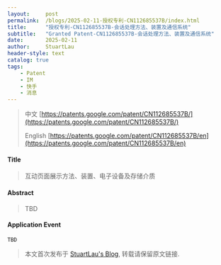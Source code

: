 ```yaml
---
layout:     post
permalink:  /blogs/2025-02-11-授权专利-CN112685537B/index.html
title:      "授权专利-CN112685537B-会话处理方法、装置及通信系统"
subtitle:   "Granted Patent-CN112685537B-会话处理方法、装置及通信系统"
date:       2025-02-11
author:     StuartLau
header-style: text
catalog: true
tags:
    - Patent
    - IM
    - 快手
    - 消息
---
```

> 中文 [https://patents.google.com/patent/CN112685537B/](https://patents.google.com/patent/CN112685537B/)
>
> English [https://patents.google.com/patent/CN112685537B/en](https://patents.google.com/patent/CN112685537B/en)

#### Title
> 互动页面展示方法、装置、电子设备及存储介质










#### Abstract
> TBD








#### Application Event
```
TBD
```
> 本文首次发布于 [StuartLau's Blog](https://stuartlau.github.io), 
转载请保留原文链接.
